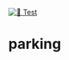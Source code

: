 [![🧪 Test](https://github.com/ItKlubBozoLagan/parking/actions/workflows/test.yml/badge.svg)](https://github.com/ItKlubBozoLagan/parking/actions/workflows/test.yml)

# parking
